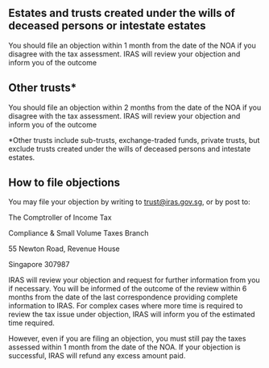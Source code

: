 ## Estates and trusts created under the wills of deceased persons or intestate estates

You should file an objection within 1 month from the date of the NOA if you disagree with the tax assessment. IRAS will review your objection and inform you of the outcome

## Other trusts\*

You should file an objection within 2 months from the date of the NOA if you disagree with the tax assessment. IRAS will review your objection and inform you of the outcome

\*Other trusts include sub-trusts, exchange-traded funds, private trusts, but exclude trusts created under the wills of deceased persons and intestate estates.

## How to file objections

You may file your objection by writing to [trust@iras.gov.sg](mailto:trust@iras.gov.sg), or by post to:

The Comptroller of Income Tax


Compliance & Small Volume Taxes Branch


55 Newton Road, Revenue House


Singapore 307987

IRAS will review your objection and request for further information from you if necessary. You will be informed of the outcome of the review within 6 months from the date of the last correspondence providing complete information to IRAS. For complex cases where more time is required to review the tax issue under objection, IRAS will inform you of the estimated time required.

However, even if you are filing an objection, you must still pay the taxes assessed within 1 month from the date of the NOA. If your objection is successful, IRAS will refund any excess amount paid.